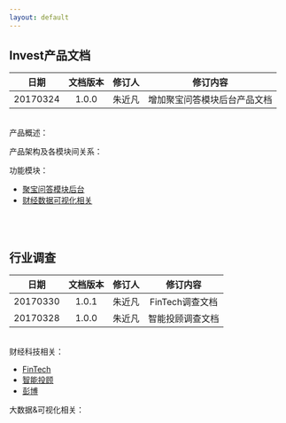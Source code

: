 ```yaml
---
layout: default
---
```



## Invest产品文档

| 日期 | 文档版本 | 修订人 | 修订内容 |
|:---:| :-----------: | :-----------: | :-----------: |
| 20170324 | 1.0.0 | 朱近凡 | 增加聚宝问答模块后台产品文档 |  

&emsp;&emsp;  
产品概述：

产品架构及各模块间关系：

功能模块：
* [聚宝问答模块后台](documents/prd_invest_jubaoqa)
* [财经数据可视化相关](documents/prd_invest_datav)

&emsp;&emsp;  
&emsp;&emsp;  

## 行业调查

| 日期 | 文档版本 | 修订人 | 修订内容 |
|:---:| :-----------: | :-----------: | :-----------: |
| 20170330 | 1.0.1 | 朱近凡 | FinTech调查文档|  
| 20170328 | 1.0.0 | 朱近凡 | 智能投顾调查文档|  

&emsp;&emsp;  
财经科技相关：
* [FinTech](documents/industry_analysis_fintech)
* [智能投顾](documents/industry_analysis_dsa)
* [彭博](documents/industry_analysis_bloomberg)

大数据&可视化相关：
